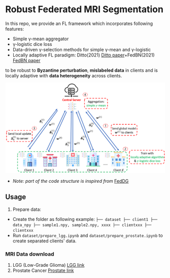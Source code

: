 # Robust Federated MRI Segmentation
In this repo, we provide an FL framework which incorporates following features:

- Simple γ-mean aggregator
- γ-logistic dice loss
- Data-driven γ-selection methods for simple γ-mean and γ-logistic
- Locally adaptive FL paradigm: Ditto(2021) [Ditto paper](https://arxiv.org/abs/2012.04221)+FedBN(2021) [FedBN paper](https://arxiv.org/abs/2102.07623)

to be robust to **Byzantine perturbation**, **mislabeled data** in clients and is locally adaptive with **data heterogeneity** across clients.

![FL](/images/rob_plot.png)
- *Note: part of the code structure is inspired from* [FedDG](https://github.com/liuquande/FedDG-ELCFS)

## Usage
1. Prepare data:
- Create the folder as following example:
  ``
  ├── dataset
     ├── client1
           ├── data_npy
               ├── sample1.npy, sample2.npy, xxxx
     ├── clientxxx
     ├── clientxxx
  ``
 - Run ``dataset/prepare_lgg.ipynb`` and `dataset/prepare_prostate.ipynb` to create separated clients' data.


### MRI Data download
1. LGG (Low-Grade Glioma) [LGG link](https://www.kaggle.com/datasets/mateuszbuda/lgg-mri-segmentation)
2. Prostate Cancer [Prostate link](https://liuquande.github.io/SAML/)








